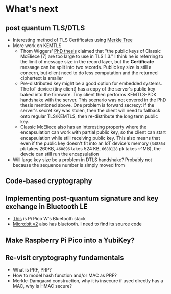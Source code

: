 # What's next

## post quantum TLS/DTLS
- Interesting method of TLS Certificates using [Merkle Tree](https://datatracker.ietf.org/doc/draft-davidben-tls-merkle-tree-certs/04/)
- More work on KEMTLS
    - Thom Wiggers' [PhD thesis](https://thomwiggers.nl/publication/thesis/thesis.pdf) claimed that "the public keys of Classic McEliece [7] are too large to use in TLS 1.3." I think he is referring to the limit of message size in the record layer, but the **Certificate** message can be split into two records. Public key size is still a concern, but client need to do less computation and the returned ciphertext is smaller
    - Pre-distributed key might be a good option for embedded systems. The IoT device (tiny client) has a copy of the server's public key baked into the firmware. Tiny client then performs KEMTLS-PDK handshake with the server. This scenario was not covered in the PhD thesis mentioned above. One problem is forward secrecy: if the server's secret key was stolen, then the client will need to fallback onto regular TLS/KEMTLS, then re-distribute the long term public key.
    - Classic McEliece also has an interesting property where the encapsulation can work with partial public key, so the client can start encapsulation while still receiving public key. This also means that even if the public key doesn't fit into an IoT device's memory (`348864` pk takes 260KB, `460896` takes 524 KB, `6688128` pk takes ~1MB), the devcie can still run the encapsulation
- Will large key size be a problem in DTLS handshake? Probably not because the sequence number is simply moved from 

## Code-based cryptography

## Implementing post-quantum signature and key exchange in Bluetooth LE
- [This](https://github.com/bluekitchen/btstack) is Pi Pico W's Bluetooth stack
- [Micro:bit v2](https://www.nordicsemi.com/Products/Development-software/s113) also has bluetooth. I need to find its source code

## Make Raspberry Pi Pico into a YubiKey?

## Re-visit cryptography fundamentals
- What is PRF, PRP? 
- How to model hash function and/or MAC as PRF?
- Merkle-Damgaard construction, why it is insecure if used directly has a MAC, why is HMAC secure?